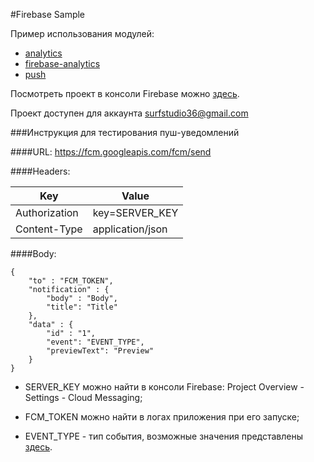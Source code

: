 #Firebase Sample

Пример использования модулей:
+ [analytics](../analytics)
+ [firebase-analytics](../firebase-analytics)
+ [push](../push)

Посмотреть проект в консоли Firebase можно [здесь](https://console.firebase.google.com/u/1/project/androidstandard-sample-7707a/overview).

Проект доступен для аккаунта surfstudio36@gmail.com

###Инструкция для тестирования пуш-уведомлений

####URL:
https://fcm.googleapis.com/fcm/send

####Headers:

Key | Value
--- | ---
Authorization | key=SERVER_KEY
Content-Type | application/json

####Body:

```
{
    "to" : "FCM_TOKEN",
    "notification" : {
        "body" : "Body",
        "title": "Title"
    },
    "data" : {
        "id" : "1",
        "event": "EVENT_TYPE",
        "previewText": "Preview"
    }
}
```

+ SERVER_KEY можно найти в консоли Firebase:
Project Overview - Settings - Cloud Messaging;

+ FCM_TOKEN можно найти в логах приложения при его запуске;
+ EVENT_TYPE - тип события, возможные значения представлены [здесь](../firebase-sample/src/main/java/ru/surfstudio/android/firebase/sample/domain/notification/NotificationType.kt).